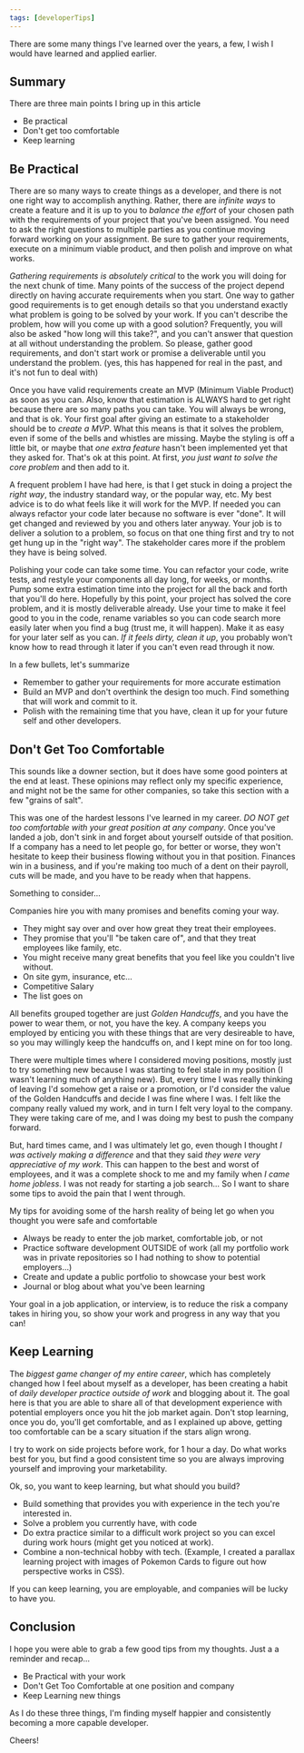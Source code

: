 ```yaml
---
tags: [developerTips]
---
```


There are some many things I've learned over the years, a few, I wish I would have learned and applied earlier.

## Summary

There are three main points I bring up in this article
- Be practical
- Don't get too comfortable
- Keep learning

## Be Practical

There are so many ways to create things as a developer, and there is not one right way to accomplish anything.  Rather, there are _infinite ways_ to create a feature and it is up to you to _balance the effort_ of your chosen path with the requirements of your project that you've been assigned.  You need to ask the right questions to multiple parties as you continue moving forward working on your assignment.  Be sure to gather your requirements, execute on a minimum viable product, and then polish and improve on what works.

_Gathering requirements is absolutely critical_ to the work you will doing for the next chunk of time.  Many points of the success of the project depend directly on having accurate requirements when you start.  One way to gather good requirements is to get enough details so that you understand exactly what problem is going to be solved by your work.  If you can't describe the problem, how will you come up with a good solution?  Frequently, you will also be asked "how long will this take?", and you can't answer that question at all without understanding the problem.  So please, gather good requirements, and don't start work or promise a deliverable until you understand the problem.  (yes, this has happened for real in the past, and it's not fun to deal with)

Once you have valid requirements create an MVP (Minimum Viable Product) as soon as you can.  Also, know that estimation is ALWAYS hard to get right because there are so many paths you can take.  You will always be wrong, and that is ok.  Your first goal after giving an estimate to a stakeholder should be to _create a MVP_.  What this means is that it solves the problem, even if some of the bells and whistles are missing.  Maybe the styling is off a little bit, or maybe that _one extra feature_ hasn't been implemented yet that they asked for.  That's ok at this point.  At first, _you just want to solve the core problem_ and then add to it.

A frequent problem I have had here, is that I get stuck in doing a project the _right way_, the industry standard way, or the popular way, etc.  My best advice is to do what feels like it will work for the MVP.  If needed you can always refactor your code later because no software is ever "done".  It will get changed and reviewed by you and others later anyway.  Your job is to deliver a solution to a problem, so focus on that one thing first and try to not get hung up in the "right way".  The stakeholder cares more if the problem they have is being solved.

Polishing your code can take some time.  You can refactor your code, write tests, and restyle your components all day long, for weeks, or months.  Pump some extra estimation time into the project for all the back and forth that you'll do here.  Hopefully by this point, your project has solved the core problem, and it is mostly deliverable already.  Use your time to make it feel good to you in the code, rename variables so you can code search more easily later when you find a bug (trust me, it will happen).  Make it as easy for your later self as you can.  _If it feels dirty, clean it up_, you probably won't know how to read through it later if you can't even read through it now.

In a few bullets, let's summarize
- Remember to gather your requirements for more accurate estimation
- Build an MVP and don't overthink the design too much.  Find something that will work and commit to it.
- Polish with the remaining time that you have, clean it up for your future self and other developers.

## Don't Get Too Comfortable

This sounds like a downer section, but it does have some good pointers at the end at least.  These opinions may reflect only my specific experience, and might not be the same for other companies, so take this section with a few "grains of salt".

This was one of the hardest lessons I've learned in my career.  _DO NOT get too comfortable with your great position at any company_.  Once you've landed a job, don't sink in and forget about yourself outside of that position.  If a company has a need to let people go, for better or worse, they won't hesitate to keep their business flowing without you in that position.  Finances win in a business, and if you're making too much of a dent on their payroll, cuts will be made, and you have to be ready when that happens.

Something to consider...

Companies hire you with many promises and benefits coming your way.
- They might say over and over how great they treat their employees.
- They promise that you'll "be taken care of", and that they treat employees like family, etc.
- You might receive many great benefits that you feel like you couldn't live without.
- On site gym, insurance, etc...
- Competitive Salary
- The list goes on

All benefits grouped together are just _Golden Handcuffs_, and you have the power to wear them, or not, you have the key.  A company keeps you employed by enticing you with these things that are very desireable to have, so you may willingly keep the handcuffs on, and I kept mine on for too long.

There were multiple times where I considered moving positions, mostly just to try something new because I was starting to feel stale in my position (I wasn't learning much of anything new).  But, every time I was really thinking of leaving I'd somehow get a raise or a promotion, or I'd consider the value of the Golden Handcuffs and decide I was fine where I was.  I felt like the company really valued my work, and in turn I felt very loyal to the company.  They were taking care of me, and I was doing my best to push the company forward.

But, hard times came, and I was ultimately let go, even though I thought _I was actively making a difference_ and that they said _they were very appreciative of my work_.  This can happen to the best and worst of employees, and it was a complete shock to me and my family when _I came home jobless_.  I was not ready for starting a job search...  So I want to share some tips to avoid the pain that I went through.

My tips for avoiding some of the harsh reality of being let go when you thought you were safe and comfortable
- Always be ready to enter the job market, comfortable job, or not
- Practice software development OUTSIDE of work (all my portfolio work was in private repositories so I had nothing to show to potential employers...)
- Create and update a public portfolio to showcase your best work
- Journal or blog about what you've been learning

Your goal in a job application, or interview, is to reduce the risk a company takes in hiring you, so show your work and progress in any way that you can!

## Keep Learning

The _biggest game changer of my entire career_, which has completely changed how I feel about myself as a developer, has been creating a habit of _daily developer practice outside of work_ and blogging about it.  The goal here is that you are able to share all of that development experience with potential employers once you hit the job market again.  Don't stop learning, once you do, you'll get comfortable, and as I explained up above, getting too comfortable can be a scary situation if the stars align wrong.

I try to work on side projects before work, for 1 hour a day.  Do what works best for you, but find a good consistent time so you are always improving yourself and improving your marketability.

Ok, so, you want to keep learning, but what should you build?
- Build something that provides you with experience in the tech you're interested in.
- Solve a problem you currently have, with code
- Do extra practice similar to a difficult work project so you can excel during work hours (might get you noticed at work).
- Combine a non-technical hobby with tech.  (Example, I created a parallax learning project with images of Pokemon Cards to figure out how perspective works in CSS).

If you can keep learning, you are employable, and companies will be lucky to have you.

## Conclusion

I hope you were able to grab a few good tips from my thoughts.  Just a a reminder and recap...
- Be Practical with your work
- Don't Get Too Comfortable at one position and company
- Keep Learning new things

As I do these three things, I'm finding myself happier and consistently becoming a more capable developer.

Cheers!